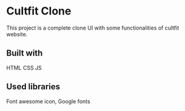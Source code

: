 # Cultfit Clone
This project is a complete clone UI with some functionalities of cultfit website. 

## Built with
HTML
CSS
JS

## Used libraries
Font awesome icon, Google fonts

